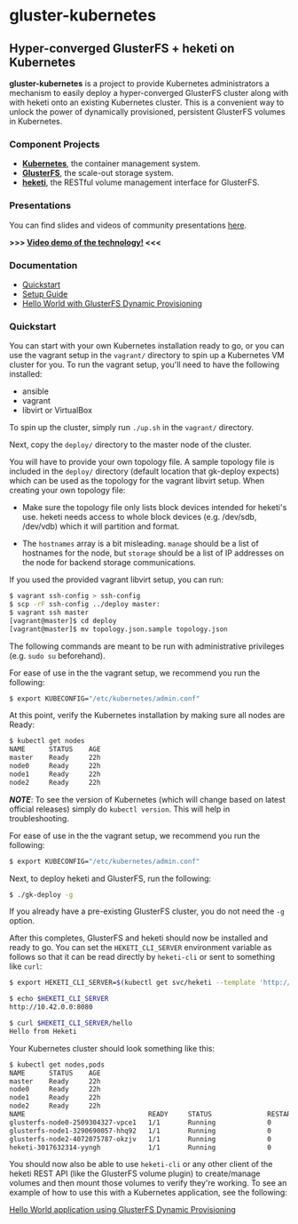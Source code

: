 # gluster-kubernetes

## Hyper-converged GlusterFS + heketi on Kubernetes

**gluster-kubernetes** is a project to provide Kubernetes administrators a
mechanism to easily deploy a hyper-converged GlusterFS cluster along with with
heketi onto an existing Kubernetes cluster. This is a convenient way to unlock
the power of dynamically provisioned, persistent GlusterFS volumes in
Kubernetes.

### Component Projects

* **[Kubernetes](http://kubernetes.io/)**, the container management system.
* **[GlusterFS](https://www.gluster.org/)**, the scale-out storage system.
* **[heketi](https://github.com/heketi/heketi)**, the RESTful volume management
  interface for GlusterFS.

### Presentations

You can find slides and videos of community presentations [here](docs/presentations).

**>>> [Video demo of the technology!](https://drive.google.com/file/d/0B667S2caJiy7QVpzVVFNQVdyaVE/view?usp=sharing) <<<**

### Documentation

* [Quickstart](#quickstart)
* [Setup Guide](./docs/setup-guide.md)
* [Hello World with GlusterFS Dynamic Provisioning](./docs/examples/hello_world/README.md)

### Quickstart

You can start with your own Kubernetes installation ready to go, or you can
use the vagrant setup in the `vagrant/` directory to spin up a Kubernetes
VM cluster for you. To run the vagrant setup, you'll need to have the
following installed:

 * ansible
 * vagrant
 * libvirt or VirtualBox

To spin up the cluster, simply run `./up.sh` in the `vagrant/` directory.

Next, copy the `deploy/` directory to the master node of the cluster.

You will have to provide your own topology file. A sample topology file is
included in the `deploy/` directory (default location that gk-deploy expects)
which can be used as the topology for the vagrant libvirt setup. When
creating your own topology file:

 * Make sure the topology file only lists block devices intended for heketi's
 use. heketi needs access to whole block devices (e.g. /dev/sdb, /dev/vdb)
 which it will partition and format.

 * The `hostnames` array is a bit misleading. `manage` should be a list of
 hostnames for the node, but `storage` should be a list of IP addresses on
 the node for backend storage communications.

If you used the provided vagrant libvirt setup, you can run:

```bash
$ vagrant ssh-config > ssh-config
$ scp -rF ssh-config ../deploy master:
$ vagrant ssh master
[vagrant@master]$ cd deploy
[vagrant@master]$ mv topology.json.sample topology.json
```

The following commands are meant to be run with administrative privileges
(e.g. `sudo su` beforehand).

For ease of use in the the vagrant setup, we recommend you run the following:

```bash
$ export KUBECONFIG="/etc/kubernetes/admin.conf"
```
At this point, verify the Kubernetes installation by making sure all nodes are
Ready:

```bash
$ kubectl get nodes
NAME      STATUS    AGE
master    Ready     22h
node0     Ready     22h
node1     Ready     22h
node2     Ready     22h
```

***NOTE***: To see the version of Kubernetes (which will change based on
latest official releases) simply do `kubectl version`. This will help in
troubleshooting.

For ease of use in the the vagrant setup, we recommend you run the following:

```bash
$ export KUBECONFIG="/etc/kubernetes/admin.conf"
```

Next, to deploy heketi and GlusterFS, run the following:

```bash
$ ./gk-deploy -g
```

If you already have a pre-existing GlusterFS cluster, you do not need the
`-g` option.

After this completes, GlusterFS and heketi should now be installed and ready
to go. You can set the `HEKETI_CLI_SERVER` environment variable as follows so
that it can be read directly by `heketi-cli` or sent to something like `curl`:

```bash
$ export HEKETI_CLI_SERVER=$(kubectl get svc/heketi --template 'http://{{.spec.clusterIP}}:{{(index .spec.ports 0).port}}')

$ echo $HEKETI_CLI_SERVER
http://10.42.0.0:8080

$ curl $HEKETI_CLI_SERVER/hello
Hello from Heketi
```

Your Kubernetes cluster should look something like this:

```bash
$ kubectl get nodes,pods
NAME      STATUS    AGE
master    Ready     22h
node0     Ready     22h
node1     Ready     22h
node2     Ready     22h
NAME                               READY     STATUS              RESTARTS   AGE
glusterfs-node0-2509304327-vpce1   1/1       Running             0          1d
glusterfs-node1-3290690057-hhq92   1/1       Running             0          1d
glusterfs-node2-4072075787-okzjv   1/1       Running             0          1d
heketi-3017632314-yyngh            1/1       Running             0          1d
```

You should now also be able to use `heketi-cli` or any other client of the
heketi REST API (like the GlusterFS volume plugin) to create/manage volumes and
then mount those volumes to verify they're working. To see an example of how
to use this with a Kubernetes application, see the following:

[Hello World application using GlusterFS Dynamic Provisioning](./docs/examples/hello_world/README.md)
